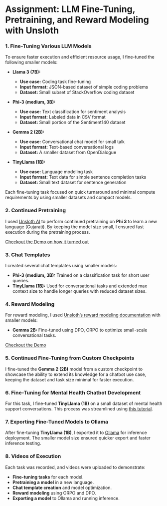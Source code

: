 # Assignment: LLM Fine-Tuning, Pretraining, and Reward Modeling with Unsloth

### 1. Fine-Tuning Various LLM Models

To ensure faster execution and efficient resource usage, I fine-tuned the following smaller models:

- **Llama 3 (7B):** 
   - **Use case:** Coding task fine-tuning
   - **Input format:** JSON-based dataset of simple coding problems
   - **Dataset:** Small subset of StackOverflow coding dataset

- **Phi-3 (medium, 3B):**
   - **Use case:** Text classification for sentiment analysis
   - **Input format:** Labeled data in CSV format
   - **Dataset:** Small portion of the Sentiment140 dataset

- **Gemma 2 (2B):**
   - **Use case:** Conversational chat model for small talk
   - **Input format:** Text-based conversational logs
   - **Dataset:** A smaller dataset from OpenDialogue

- **TinyLlama (1B):**
   - **Use case:** Language modeling task
   - **Input format:** Text data for simple sentence completion tasks
   - **Dataset:** Small text dataset for sentence generation

Each fine-tuning task focused on quick turnaround and minimal compute requirements by using smaller datasets and compact models.

### 2. Continued Pretraining

I used [Unsloth AI](https://docs.unsloth.ai/basics/continued-pretraining) to perform continued pretraining on **Phi 3** to learn a new language (Gujarati). By keeping the model size small, I ensured fast execution during the pretraining process.

<a href = 'https://youtu.be/npC29msCl1o'> Checkout the Demo on how it turned out </a>

### 3. Chat Templates

I created several chat templates using smaller models:

- **Phi-3 (medium, 3B):** Trained on a classification task for short user queries.
- **TinyLlama (1B):** Used for conversational tasks and extended max context size to handle longer queries with reduced dataset sizes.

### 4. Reward Modeling

For reward modeling, I used [Unsloth’s reward modeling documentation](https://docs.unsloth.ai/basics/reward-modelling-dpo-and-orpo) with smaller models:

- **Gemma 2B:** Fine-tuned using DPO, ORPO to optimize small-scale conversational tasks.

<a href='https://youtu.be/NE9PjRSuS7o'> Checkout the Demo </a> 

### 5. Continued Fine-Tuning from Custom Checkpoints

I fine-tuned the **Gemma 2 (2B)** model from a custom checkpoint to showcase the ability to extend its knowledge for a chatbot use case, keeping the dataset and task size minimal for faster execution.

### 6. Fine-Tuning for Mental Health Chatbot Development

For this task, I fine-tuned **TinyLlama (1B)** on a small dataset of mental health support conversations. This process was streamlined using [this tutorial](https://medium.com/@mauryaanoop3/fine-tuning-microsoft-phi3-with-unsloth-for-mental-health-chatbot-development-ddea4e0c46e7).

### 7. Exporting Fine-Tuned Models to Ollama

After fine-tuning **TinyLlama (1B)**, I exported it to [Ollama](https://docs.unsloth.ai/tutorials/how-to-finetune-llama-3-and-export-to-ollama) for inference deployment. The smaller model size ensured quicker export and faster inference testing.

### 8. Videos of Execution

Each task was recorded, and videos were uploaded to demonstrate:

- **Fine-tuning tasks** for each model.
- **Pretraining a model** in a new language.
- **Chat template creation** and model optimization.
- **Reward modeling** using ORPO and DPO.
- **Exporting a model** to Ollama and running inference.
